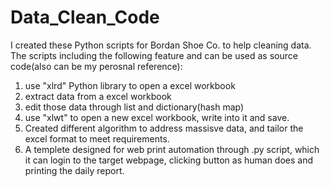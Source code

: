 # Data_Clean_Code
I created these Python scripts for Bordan Shoe Co. to help cleaning data.
The scripts including the following feature and can be used as source code(also can be my perosnal reference):

1. use "xlrd" Python library to open a excel workbook
2. extract data from a excel workbook
3. edit those data through list and dictionary(hash map)
4. use "xlwt" to open a new excel workbook, write into it and save.
5. Created different algorithm to address massisve data, and tailor the excel format to meet requirements. 
6. A templete designed for web print automation through .py script, which it can login to the target webpage, clicking button as human    does and printing the daily report.
